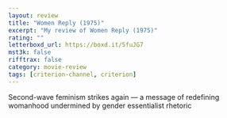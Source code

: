 ```yaml
---
layout: review
title: "Women Reply (1975)"
excerpt: "My review of Women Reply (1975)"
rating: ""
letterboxd_url: https://boxd.it/5fuJG7
mst3k: false
rifftrax: false
category: movie-review
tags: [criterion-channel, criterion]
---
```


Second-wave feminism strikes again — a message of redefining womanhood undermined by gender essentialist rhetoric
